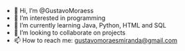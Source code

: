 - 👋 Hi, I’m @GustavoMoraess
- 👀 I’m interested in programming
- 🌱 I’m currently learning Java, Python, HTML and SQL
- 💞️ I’m looking to collaborate on projects
- 📫 How to reach me: gustavomoraesmiranda@gmail.com

<!---
GustavoMoraess/GustavoMoraess is a ✨ special ✨ repository because its `README.md` (this file) appears on your GitHub profile.
You can click the Preview link to take a look at your changes.
--->
